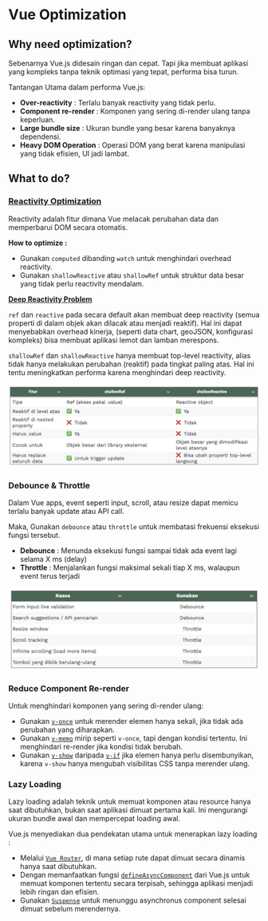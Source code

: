 # Vue Optimization

## Why need optimization?
Sebenarnya Vue.js didesain ringan dan cepat. Tapi jika membuat aplikasi yang kompleks tanpa teknik optimasi yang tepat, performa bisa turun.

Tantangan Utama dalam performa Vue.js:
- **Over-reactivity** : Terlalu banyak reactivity yang tidak perlu.
- **Component re-render** : Komponen yang sering di-render ulang tanpa keperluan.
- **Large bundle size** : Ukuran bundle yang besar karena banyaknya dependensi.
- **Heavy DOM Operation** : Operasi DOM yang berat karena manipulasi yang tidak efisien, UI jadi lambat.

## What to do?

### [Reactivity Optimization](https://vuejs.org/guide/best-practices/performance#reduce-reactivity-overhead-for-large-immutable-structures)
Reactivity adalah fitur dimana Vue melacak perubahan data dan memperbarui DOM secara otomatis.

**How to optimize :**
- Gunakan `computed` dibanding `watch` untuk menghindari overhead reactivity.
- Gunakan `shallowReactive` atau `shallowRef` untuk struktur data besar yang tidak perlu reactivity mendalam.

[**Deep Reactivity Problem**](https://vuejs.org/guide/extras/reactivity-in-depth#reactivity-in-depth)

`ref` dan `reactive` pada secara default akan membuat deep reactivity (semua properti di dalam objek akan dilacak atau menjadi reaktif). Hal ini dapat menyebabkan overhead kinerja, (seperti data chart, geoJSON, konfigurasi kompleks) bisa membuat aplikasi lemot dan lamban merespons.

`shallowRef` dan `shallowReactive` hanya membuat top-level reactivity, alias tidak hanya melakukan perubahan (reaktif) pada tingkat paling atas. Hal ini tentu meningkatkan performa karena menghindari deep reactivity.

<img src="./assets/reactivity.png"/>

### Debounce & Throttle
Dalam Vue apps, event seperti input, scroll, atau resize dapat memicu terlalu banyak update atau API call. 

Maka, Gunakan `debounce` atau `throttle` untuk membatasi frekuensi eksekusi fungsi tersebut.
- **Debounce** : Menunda eksekusi fungsi sampai tidak ada event lagi selama X ms (delay)
- **Throttle** : Menjalankan fungsi maksimal sekali tiap X ms, walaupun event terus terjadi

<img src="./assets/debounce.png"/>

### Reduce Component Re-render
Untuk menghindari komponen yang sering di-render ulang:
- Gunakan [`v-once`](https://vuejs.org/api/built-in-directives.html#v-once) untuk merender elemen hanya sekali, jika tidak ada perubahan yang diharapkan.
- Gunakan [`v-memo`](https://vuejs.org/api/built-in-directives.html#v-memo) mirip seperti `v-once`, tapi dengan kondisi tertentu. Ini menghindari re-render jika kondisi tidak berubah.
- Gunakan [`v-show`](https://vuejs.org/api/built-in-directives.html#v-show) daripada [`v-if`](https://vuejs.org/api/built-in-directives.html#v-if) jika elemen hanya perlu disembunyikan, karena `v-show` hanya mengubah visibilitas CSS tanpa merender ulang.  

### Lazy Loading
Lazy loading adalah teknik untuk memuat komponen atau resource hanya saat dibutuhkan, bukan saat aplikasi dimuat pertama kali. Ini mengurangi ukuran bundle awal dan mempercepat loading awal.

Vue.js menyediakan dua pendekatan utama untuk menerapkan lazy loading :  
- Melalui [`Vue Router`](https://router.vuejs.org/guide/advanced/lazy-loading.html), di mana setiap rute dapat dimuat secara dinamis hanya saat dibutuhkan. 
- Dengan memanfaatkan fungsi [`defineAsyncComponent`](https://vuejs.org/guide/components/async#async-components) dari Vue.js untuk memuat komponen tertentu secara terpisah, sehingga aplikasi menjadi lebih ringan dan efisien.
- Gunakan [`Suspense`](https://vuejs.org/guide/built-ins/suspense) untuk menunggu asynchronus component selesai dimuat sebelum merendernya.

